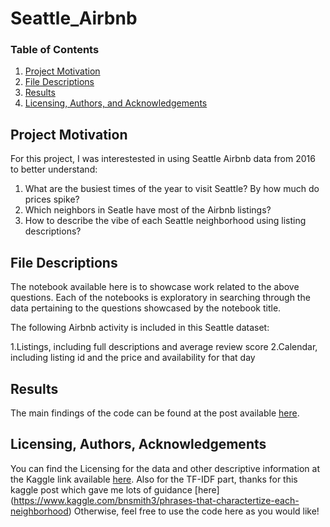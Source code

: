 # Seattle_Airbnb

### Table of Contents

1. [Project Motivation](#motivation)
2. [File Descriptions](#files)
3. [Results](#results)
4. [Licensing, Authors, and Acknowledgements](#licensing)


## Project Motivation<a name="motivation"></a>

For this project, I was interestested in using Seattle Airbnb data from 2016 to better understand:

1. What are the busiest times of the year to visit Seattle? By how much do prices spike?
2. Which neighbors in Seatle have most of the Airbnb listings?
3. How to describe the vibe of each Seattle neighborhood using listing descriptions?

## File Descriptions <a name="files"></a>

The notebook available here is to showcase work related to the above questions.  Each of the notebooks is exploratory in searching through the data pertaining to the questions showcased by the notebook title. 

The following Airbnb activity is included in this Seattle dataset:

1.Listings, including full descriptions and average review score
2.Calendar, including listing id and the price and availability for that day

## Results<a name="results"></a>

The main findings of the code can be found at the post available [here](https://medium.com/@sygong/airbnb-data-tell-you-when-and-where-to-sleep-in-seattle-96bc6d25ca6e?sk=e12d6217751c11d7c5ea180b2fbd5e61).

## Licensing, Authors, Acknowledgements<a name="licensing"></a>

You can find the Licensing for the data and other descriptive information at the Kaggle link available [here](https://www.kaggle.com/airbnb/seattle).  Also for the TF-IDF part, thanks for this kaggle post which gave me lots of guidance [here] (https://www.kaggle.com/bnsmith3/phrases-that-charactertize-each-neighborhood)
Otherwise, feel free to use the code here as you would like! 

